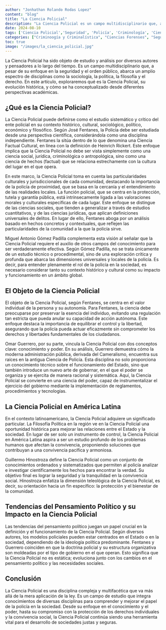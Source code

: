 ```yaml
---
author: "Jonhathan Rolando Rodas Lopez"
content: "blog"
title: "La Ciencia Policial"
description: "La Ciencia Policial es un campo multidisciplinario que, a pesar de su enfoque en la seguridad y el orden público, abarca un amplio espectro de disciplinas como la sociología, la política, la filosofía y el derecho."
date: 2024-08-10
tags: ['Ciencia Policial','Seguridad', 'Policía', 'Criminología', 'Ciencias Forenses', 'Criminalística']
categories: ["Criminoogía y Criminalística", "Ciencias Forenses", "Seguridad"]
toc: true
image: "/images/la_ciencia_policial.jpg"
---
```


La Ciencia Policial ha sido objeto de estudio y análisis por diversos autores y pensadores a lo largo del tiempo. Es un campo multidisciplinario que, a pesar de su enfoque en la seguridad y el orden público, abarca un amplio espectro de disciplinas como la sociología, la política, la filosofía y el derecho. En este artículo, exploraremos qué es la Ciencia Policial, su evolución histórica, y cómo se ha conceptualizado desde diferentes perspectivas académicas.

## ¿Qué es la Ciencia Policial?
La Ciencia Policial puede definirse como el estudio sistemático y crítico del ente policial en su contexto histórico, cultural, sociológico, político, económico y filosófico. Según José Fentanes, la Policía debe ser estudiada desde una perspectiva científica, considerándola como una disciplina independiente. Fentanes la sitúa dentro de lo que denomina una Ciencia Factual Cultural, en línea con la definición de Heinrich Rickert. Este enfoque implica que la Ciencia Policial no debe ser vista simplemente como una ciencia social, jurídica, criminológica o antropológica, sino como una ciencia de hechos (factual) que se relaciona estrechamente con la cultura del lugar en el que opera.

En este marco, la Ciencia Policial toma en cuenta las particularidades culturales y jurisdiccionales de cada comunidad, destacando la importancia de la policía de proximidad, que se basa en la cercanía y el entendimiento de las realidades locales. La función policial, que se centra en la protección, tutela y garantía pública, está intrínsecamente ligada a las valoraciones morales y culturales específicas de cada lugar. Este enfoque se distingue de las ciencias sociales, que tienden a generalizar a través de estudios cuantitativos, y de las ciencias jurídicas, que aplican definiciones universales de delitos. En lugar de ello, Fentanes aboga por un análisis basado en hechos concretos y contextuales, que reflejen las particularidades de la comunidad a la que la policía sirve.

Miguel Antonio Gómez Padilla complementa esta visión al señalar que la Ciencia Policial requiere el auxilio de otros campos del conocimiento para ser verdaderamente efectiva. Según Gómez Padilla, no se trata únicamente de un estudio técnico o procedimental, sino de una exploración crítica y profunda que abarca las dimensiones universales y locales de la policía. Es decir, para entender plenamente el rol de la policía en la sociedad, es necesario considerar tanto su contexto histórico y cultural como su impacto y funcionamiento en un ámbito global.

## El Objeto de la Ciencia Policial
El objeto de la Ciencia Policial, según Fentanes, se centra en el valor individual de la persona y su autonomía. Para Fentanes, la ciencia debe preocuparse por preservar la esencia del individuo, evitando una regulación tan estricta que pueda anular su capacidad de acción autónoma. Este enfoque destaca la importancia de equilibrar el control y la libertad, asegurando que la policía pueda actuar eficazmente sin comprometer los derechos y libertades fundamentales de los ciudadanos.

Omar Guerrero, por su parte, vincula la Ciencia Policial con dos conceptos clave: conocimiento y poder. En su análisis, Guerrero demuestra cómo la moderna administración pública, derivada del Cameralismo, encuentra sus raíces en la antigua Ciencia de Policía. Esta disciplina no solo proporciona un conocimiento técnico sobre el funcionamiento del Estado, sino que también introduce un nuevo arte de gobernar, en el que el poder se organiza y se ejercita de manera racional y sistemática. Aquí, la Ciencia Policial se convierte en una ciencia del poder, capaz de instrumentalizar el ejercicio del gobierno mediante la implementación de reglamentos, procedimientos y tecnologías.

## La Ciencia Policial en América Latina
En el contexto latinoamericano, la Ciencia Policial adquiere un significado particular. La Filosofía Política en la región ve en la Ciencia Policial una oportunidad histórica para mejorar las relaciones entre el Estado y la sociedad. En lugar de ser solo un instrumento de control, la Ciencia Policial en América Latina aspira a ser un estudio profundo de los problemas humanos que afectan la convivencia, proponiendo soluciones que contribuyan a una convivencia pacífica y armoniosa.

Guillermo Hinostroza define la Ciencia Policial como un conjunto de conocimientos ordenados y sistematizados que permiten al policía analizar e investigar científicamente los hechos para encontrar la verdad. Su objetivo final es lograr la seguridad y la tranquilidad en la convivencia social. Hinostroza enfatiza la dimensión teleológica de la Ciencia Policial, es decir, su orientación hacia un fin específico: la protección y el bienestar de la comunidad.

## Tendencias del Pensamiento Político y su Impacto en la Ciencia Policial
Las tendencias del pensamiento político juegan un papel crucial en la definición y el funcionamiento de la Ciencia Policial. Según diversos autores, los modelos policiales pueden estar centrados en el Estado o en la sociedad, dependiendo de la ideología política predominante. Fentanes y Guerrero coinciden en que la doctrina policial y su estructura organizativa son moldeadas por el tipo de gobierno en el que operan. Esto significa que la Ciencia Policial no es estática; evoluciona junto con los cambios en el pensamiento político y las necesidades sociales.

## Conclusión
La Ciencia Policial es una disciplina compleja y multifacética que va más allá de la mera aplicación de la ley. Es un campo de estudio que integra conocimientos de diversas disciplinas para comprender y mejorar el papel de la policía en la sociedad. Desde su enfoque en el conocimiento y el poder, hasta su compromiso con la protección de los derechos individuales y la convivencia social, la Ciencia Policial continúa siendo una herramienta vital para el desarrollo de sociedades justas y seguras.